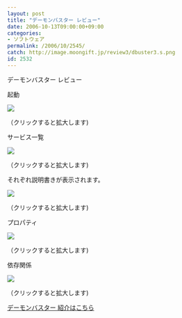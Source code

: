 ```yaml
---
layout: post
title: "デーモンバスター レビュー"
date: 2006-10-13T09:00:00+09:00
categories:
- ソフトウェア
permalink: /2006/10/2545/
catch: http://image.moongift.jp/review3/dbuster3.s.png
id: 2532
---
```

デーモンバスター レビュー  
<!--more-->

起動

  

[![](http://image.moongift.jp/review3/dbuster1.s.png)](http://image.moongift.jp/review3/dbuster1.png)  
  
（クリックすると拡大します)

  

サービス一覧

  

[![](http://image.moongift.jp/review3/dbuster2.s.png)](http://image.moongift.jp/review3/dbuster2.png)  
  
（クリックすると拡大します)

  

それぞれ説明書きが表示されます。

  

[![](http://image.moongift.jp/review3/dbuster3.s.png)](http://image.moongift.jp/review3/dbuster3.png)  
  
（クリックすると拡大します)

  

プロパティ

  

[![](http://image.moongift.jp/review3/dbuster4.s.png)](http://image.moongift.jp/review3/dbuster4.png)  
  
（クリックすると拡大します)

  

依存関係

  

[![](http://image.moongift.jp/review3/dbuster5.s.png)](http://image.moongift.jp/review3/dbuster5.png)  
  
（クリックすると拡大します)

  

[デーモンバスター 紹介はこちら](http://fw.moongift.jp/intro/i-2544.html)

